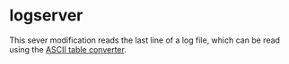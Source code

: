 # logserver #

This sever modification reads the last line of a log file, which can be
read using the
[ASCII table converter](https://github.com/mupfelofen-de/SNESoIP/tree/testing/snes/ascii).
